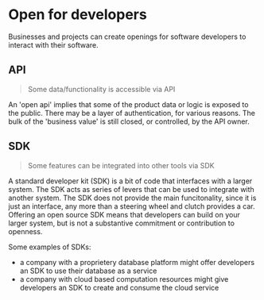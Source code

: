 # Open for developers

Businesses and projects can create openings for software developers to interact with their software.

## API

> Some data/functionality is accessible via API

An 'open api' implies that some of the product data or logic is exposed to the public. There may be a layer of authentication, for various reasons. The bulk of the 'business value' is still closed, or controlled, by the API owner.

## SDK

> Some features can be integrated into other tools via SDK

A standard developer kit \(SDK\) is a bit of code that interfaces with a larger system. The SDK acts as series of levers that can be used to integrate with another system. The SDK does not provide the main funcitonality, since it is just an interface, any more than a steering wheel and clutch provides a car. Offering an open source SDK means that developers can build on your larger system, but is not a substantive commitment or contribution to openness.

Some examples of SDKs:

* a company with a proprietery database platform might offer developers an SDK to use their database as a service
* a company with cloud based computation resources might give developers an SDK to create and consume the cloud service



